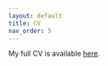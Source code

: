 ```yaml
---
layout: default
title: CV
nav_order: 5
---
```


My full CV is available [here](https://pzivich.github.io/assets/CV2021.pdf).
